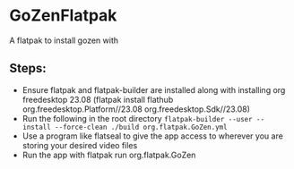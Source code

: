 # GoZenFlatpak
A flatpak to install gozen with

## Steps:
* Ensure flatpak and flatpak-builder are installed along with installing org freedesktop 23.08 (flatpak install flathub org.freedesktop.Platform//23.08 org.freedesktop.Sdk//23.08)
* Run the following in the root directory `flatpak-builder --user --install --force-clean ./build org.flatpak.GoZen.yml`
* Use a program like flatseal to give the app access to wherever you are storing your desired video files
* Run the app with flatpak run org.flatpak.GoZen
